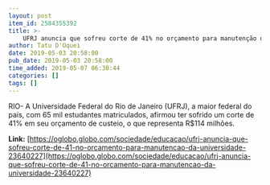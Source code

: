```yaml
---
layout: post
item_id: 2584355392
title: >-
    UFRJ anuncia que sofreu corte de 41% no orçamento para manutenção da universidade
author: Tatu D'Oquei
date: 2019-05-03 20:58:00
pub_date: 2019-05-03 20:58:00
time_added: 2019-05-07 06:30:44
categories: []
tags: []
---
```


RIO- A Universidade Federal do Rio de Janeiro (UFRJ), a maior federal do país, com 65 mil estudantes matriculados, afirmou ter sofrido um corte de 41% em seu orçamento de custeio, o que representa R$114 milhões.

**Link:** [https://oglobo.globo.com/sociedade/educacao/ufrj-anuncia-que-sofreu-corte-de-41-no-orcamento-para-manutencao-da-universidade-23640227](https://oglobo.globo.com/sociedade/educacao/ufrj-anuncia-que-sofreu-corte-de-41-no-orcamento-para-manutencao-da-universidade-23640227)

